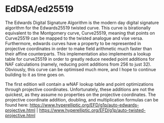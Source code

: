 # EdDSA/ed25519

The Edwards Digital Signature Algorithm is the modern day digital signature algorithm for the Edwards25519 twisted curve. This curve is birationally equivalent to the Montgomery curve, Curve25519, meaning that points on Curve25519 can be mapped to the twisted analogue and vise versa. Furthermore, edwards curves have a property to be represented in projective coordinates in order to make field arithmetic much faster than their affine counterparts. This implementation also implements a lookup table for curve25519 in order to greatly reduce needed point additions for NAF calculations (namely, reducing point additions from 256 to just 32). Obviously, this curve can be optimised much more, and I hope to continue building to it as time goes on.

The first edition will contain a wNAF lookup table and point optimizations through projective coordinates. Unfortunately, these additions are not the quickest, as they assume no properties on the projective coordinates. The projective coordinate addition, doubling, and multiplication formulas can be found here: https://www.hyperelliptic.org/EFD/g1p/auto-edwards-projective.html | https://www.hyperelliptic.org/EFD/g1p/auto-twisted-projective.html

